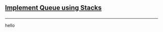 <h2><a href="https://leetcode.com/problems/implement-queue-using-stacks/submissions/858596999/?envType=study-plan&id=data-structure-i">Implement Queue using Stacks</a></h2><h3></h3><hr>hello